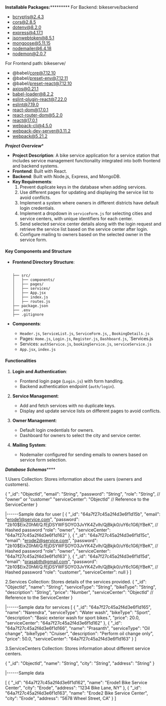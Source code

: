 ******************************************************************Installable Packages:***************************************************************************
For Backend:
bikeserve/backend
* bcryptjs@2.4.3
* cors@2.8.5
* dotenv@8.2.0
* express@4.17.1
* jsonwebtoken@8.5.1
* mongoose@5.11.15
* nodemailer@6.4.18
* nodemon@2.0.7


For Frontend path:
bikeserve/
* @babel/core@7.12.10
*  @babel/preset-env@7.12.11
* @babel/preset-react@7.12.10
* axios@0.21.1
* babel-loader@8.2.2
* eslint-plugin-react@7.22.0
* eslint@7.19.0
* react-dom@17.0.1
* react-router-dom@5.2.0
* react@17.0.1
* webpack-cli@4.5.0
* webpack-dev-server@3.11.2
* webpack@5.21.2

***********************************************************************Project Overview************************************************************************

- **Project Description**: A bike service application for a service station that includes service management functionality integrated into both frontend and backend systems.
- **Frontend**: Built with React.
- **Backend**: Built with Node.js, Express, and MongoDB.
- **Key Requirements**:
  1. Prevent duplicate keys in the database when adding services.
  2. Use different pages for updating and displaying the service list to avoid conflicts.
  3. Implement a system where owners in different districts have default login credentials.
  4. Implement a dropdown in `serviceForm.js` for selecting cities and service centers, with unique identifiers for each center.
  5. Send selected service center details along with the login request and retrieve the service list based on the service center after login.
  6. Configure mailing to owners based on the selected owner in the service form.

#### Key Components and Structure
- **Frontend Directory Structure**:
  ```

  ├── src/
  │   ├── components/
  │   ├── pages/
  │   ├── services/
  │   ├── App.jsx
  │   ├── index.js
  │   ├── routes.js
  ├── package.json
  ├── .env
  ├── .gitignore
  ```

- **Components**:
  - `Header.js`, `ServiceList.js`, `ServiceForm.js`, , `BookingDetails.js`
  - Pages: `Home.js`, `Login.js`, `Register.js`, `Dashboard.js`, `Services.js
  - Services: `authService.js`, `bookingService.js`, `serviceService.js`
  - `App.jsx`, `index.js`

#### Functionalities
1. **Login and Authentication**:
   - Frontend login page (`Login.js`) with form handling.
   - Backend authentication endpoint (`auth/login`).

2. **Service Management**:
   - Add and fetch services with no duplicate keys.
   - Display and update service lists on different pages to avoid conflicts.

3. **Owner Management**:
   - Default login credentials for owners.
   - Dashboard for owners to select the city and service center.

4. **Mailing System**:
   - Nodemailer configured for sending emails to owners based on service form selection.

***********************************************************************Database Schemas***************************************************************************

1.Users Collection:
Stores information about the users (owners and customers).

{
  "_id": "ObjectId",
  "email": "String",
  "password": "String",
  "role": "String",  // "owner" or "customer"
  "serviceCenter": "ObjectId"  // Reference to the ServiceCenter
}


|------Sample data for user
[
  {
    "_id": "64a7f27c45a2f4d3e6f1d15b",
    "email": "erode1@service.com",
    "password": "$2b$10$EixZ0hM/Q.fEjDSYWFSOYO3JvYK4Zvlh/QjBkjk0/uY6c1G6jYBeK",  // Hashed password
    "role": "owner",
    "serviceCenter": "64a7f27c45a2f4d3e6f1d162"
  },
  {
    "_id": "64a7f27c45a2f4d3e6f1d15c",
    "email": "erode2@service.com",
    "password": "$2b$10$EixZ0hM/Q.fEjDSYWFSOYO3JvYK4Zvlh/QjBkjk0/uY6c1G6jYBeK",  // Hashed password
    "role": "owner",
    "serviceCenter": "64a7f27c45a2f4d3e6f1d163"
  },
  {
    "_id": "64a7f27c45a2f4d3e6f1d15d",
    "email": "prasabth@gmail.com",
    "password": "$2b$10$EixZ0hM/Q.fEjDSYWFSOYO3JvYK4Zvlh/QjBkjk0/uY6c1G6jYBeK",  // Hashed password
    "role": "customer",
    "serviceCenter": null
  }
]

2.Services Collection:
Stores details of the services provided.
{
  "_id": "ObjectId",
  "name": "String",
  "serviceType": "String",
  "bikeType": "String",
  "description": "String",
  "price": "Number",
  "serviceCenter": "ObjectId"  // Reference to the ServiceCenter
}

|------Sample data for services
[
  {
    "_id": "64a7f27c45a2f4d3e6f1d165",
    "name": "Narendra",
    "serviceType": "Water wash",
    "bikeType": "Sport",
    "description": "Basic exterior wash for sport bikes.",
    "price": 20.0,
    "serviceCenter": "64a7f27c45a2f4d3e6f1d162"
  },
  {
    "_id": "64a7f27c45a2f4d3e6f1d166",
    "name": "Prasanth",
    "serviceType": "Oil change",
    "bikeType": "Cruiser",
    "description": "Perform oil change only",
    "price": 50.0,
    "serviceCenter": "64a7f27c45a2f4d3e6f1d163"
  }
]


3.ServiceCenters Collection:
Stores information about different service centers.

{
  "_id": "ObjectId",
  "name": "String",
  "city": "String",
  "address": "String"
}

|------Sample data

[
  {
    "_id": "64a7f27c45a2f4d3e6f1d162",
    "name": "Erode1 Bike Service Center",
    "city": "Erode",
    "address": "1234 Bike Lane, NY"
  },
  {
    "_id": "64a7f27c45a2f4d3e6f1d163",
    "name": "Erode2 Bike Service Center",
    "city": "Erode",
    "address": "5678 Wheel Street, CA"
  }
]




